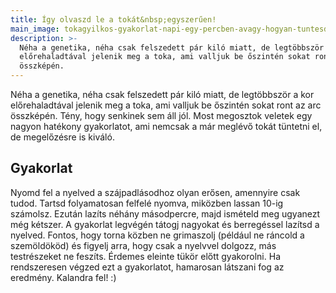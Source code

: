 ```yaml
---
title: Így olvaszd le a tokát&nbsp;egyszerűen!
main_image: tokagyilkos-gyakorlat-napi-egy-percben-avagy-hogyan-tuntesd-el-a-tokat.jpg
description: >-
  Néha a genetika, néha csak felszedett pár kiló miatt, de legtöbbször a kor
  előrehaladtával jelenik meg a toka, ami valljuk be őszintén sokat ront az arc
  összképén.
---
```


Néha a genetika, néha csak felszedett pár kiló miatt, de legtöbbször a kor
előrehaladtával jelenik meg a toka, ami valljuk be őszintén sokat ront az arc
összképén. Tény, hogy senkinek sem áll jól. Most megosztok veletek egy nagyon
hatékony gyakorlatot, ami nemcsak a már meglévő tokát tüntetni el, de
megelőzésre is kiváló.

## Gyakorlat

Nyomd fel a nyelved a szájpadlásodhoz olyan erősen, amennyire csak tudod. Tartsd
folyamatosan felfelé nyomva, miközben lassan 10-ig számolsz. Ezután lazíts
néhány másodpercre, majd ismételd meg ugyanezt még kétszer. A gyakorlat legvégén
tátogj nagyokat és berregéssel lazítsd a nyelved. Fontos, hogy torna közben ne
grimaszolj (például ne ráncold a szemöldököd) és figyelj arra, hogy csak a
nyelvvel dolgozz, más testrészeket ne feszíts. Érdemes eleinte tükör előtt
gyakorolni. Ha rendszeresen végzed ezt a gyakorlatot, hamarosan látszani fog az
eredmény. Kalandra fel! :)


